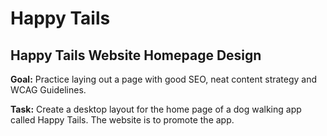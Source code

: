 # Happy Tails
## **Happy Tails Website Homepage Design**

**Goal:** Practice laying out a page with good SEO, neat content strategy and WCAG Guidelines.

**Task:** Create a desktop layout for the home page of a dog walking app called Happy Tails. The website is to promote the app.
